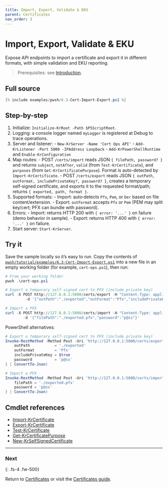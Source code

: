 ```yaml
---
title: Import, Export, Validate & EKU
parent: Certificates
nav_order: 3
---
```


# Import, Export, Validate & EKU

Expose API endpoints to import a certificate and export it in different formats, with simple validation and EKU reporting.

> Prerequisites: see [Introduction][Introduction].

## Full source

```powershell
{% include examples/pwsh/6.3-Cert-Import-Export.ps1 %}
```

## Step-by-step

1. Initialize: `Initialize-KrRoot -Path $PSScriptRoot`.
2. Logging: a console logger named `myLogger` is registered at Debug to trace operations.
3. Server and listener:
        - `New-KrServer -Name 'Cert Ops API'`
        - `Add-KrListener -Port 5000 -IPAddress Loopback`
        - `Add-KrPowerShellRuntime` and `Enable-KrConfiguration`
4. Map routes:
         - POST `/certs/import` reads JSON `{ filePath, password? }` and returns
             `subject`, `notAfter`, `valid` (from `Test-KrCertificate`), and `purposes` (from `Get-KrCertificatePurpose`).
             Format is auto-detected by `Import-KrCertificate`.
         - POST `/certs/export` reads JSON `{ outPath, outFormat, includePrivateKey?, password? }`,
             creates a temporary self‑signed certificate, and exports it to the requested format/path;
             returns `{ exported, path, format }`.
5. Supported formats:
        - Import: auto‑detects `Pfx`, `Pem`, or `Der` based on file content/extension.
        - Export: `outFormat` accepts `Pfx` or `Pem` (PEM may split key/cert; PFX can bundle with password).
6. Errors:
        - Import: returns HTTP 200 with `{ error: '...' }` on failure (demo behavior in sample).
        - Export: returns HTTP 400 with `{ error: '...' }` on failure.
7. Start server: `Start-KrServer`.

## Try it

Save the sample locally so it’s easy to run. Copy the contents of
[`pwsh/tutorial/examples/6.3-Cert-Import-Export.ps1`](pwsh/tutorial/examples/6.3-Cert-Import-Export.ps1)
into a new file in an empty working folder (for example, `cert-ops.ps1`), then run:

```powershell
# From your working folder
pwsh .\cert-ops.ps1

# Export a temporary self-signed cert to PFX (include private key)
curl -X POST http://127.0.0.1:5000/certs/export -H "Content-Type: application/json" `
         -d '{"outPath":"./exported","outFormat":"Pfx","includePrivateKey":true,"password":"p@ss"}'

# Import a PFX
curl -X POST http://127.0.0.1:5000/certs/import -H "Content-Type: application/json" `
        -d '{"filePath":"./exported.pfx","password":"p@ss"}'
```

PowerShell alternatives:

```powershell
# Export a temporary self-signed cert to PFX (include private key)
Invoke-RestMethod -Method Post -Uri 'http://127.0.0.1:5000/certs/export' -ContentType 'application/json' -Body (@{
    outPath           = './exported'
    outFormat         = 'Pfx'
    includePrivateKey = $true
    password          = 'p@ss'
} | ConvertTo-Json)

# Import a PFX
Invoke-RestMethod -Method Post -Uri 'http://127.0.0.1:5000/certs/import' -ContentType 'application/json' -Body (@{
    filePath = './exported.pfx'
    password = 'p@ss'
} | ConvertTo-Json)
```

## Cmdlet references

- [Import-KrCertificate][Import-KrCertificate]
- [Export-KrCertificate][Export-KrCertificate]
- [Test-KrCertificate][Test-KrCertificate]
- [Get-KrCertificatePurpose][Get-KrCertificatePurpose]
- [New-KrSelfSignedCertificate][New-KrSelfSignedCertificate]

---

### Next

{: .fs-4 .fw-500}

Return to [Certificates][Next] or visit the [Certificates guide](/topics/certificates).

[Import-KrCertificate]: /pwsh/cmdlets/Import-KrCertificate
[Export-KrCertificate]: /pwsh/cmdlets/Export-KrCertificate
[Test-KrCertificate]: /pwsh/cmdlets/Test-KrCertificate
[Get-KrCertificatePurpose]: /pwsh/cmdlets/Get-KrCertificatePurpose
[New-KrSelfSignedCertificate]: /pwsh/cmdlets/New-KrSelfSignedCertificate
[Next]: ./index
[Introduction]: ../1.introduction/index#prerequisites
